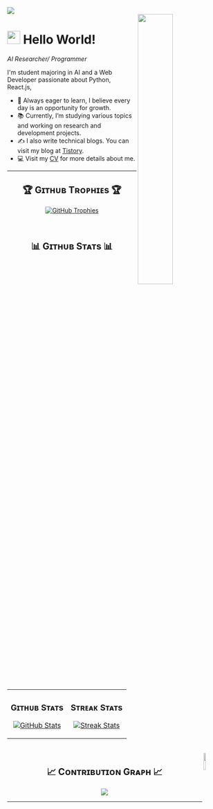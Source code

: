 <img src="https://github.com/user-attachments/assets/07131c06-7488-4120-83cc-5e8578a4eb53"/>

<div>
  <img align="right" width="40%" src="https://github.com/user-attachments/assets/2448c498-84be-40ac-9181-6c50d314e0c4">
</div>

<!--Header Name-->
# <img src="https://github.com/user-attachments/assets/66018d4f-9ff2-44af-b2ae-2dd69480d64d" width="30"/> Hello World!
*AI Researcher/ Programmer*
<br /> 

<!--Start Intro-->               
<p align="left">I'm student majoring in AI and a Web Developer passionate about Python, React.js, </p>

- 🚀 Always eager to learn, I believe every day is an opportunity for growth.
- 📚 Currently, I’m studying various topics and working on research and development projects.
- ✍ I also write technical blogs. You can visit my blog at [Tistory](https://kill-xxx.tistory.com/).
-  💻 Visit my [CV](https://ggosunnae.notion.site/hayeon-yang-12629d6b1adb8086842bef9470ba5f55?pvs=4/) for more details about me.
<!--End Intro-->



---

<!--Trophies Section-->   
<h2 align="center">🏆 Gɪᴛʜᴜʙ Tʀᴏᴘʜɪᴇs 🏆</h2>
<p align="center">
  <a href="https://github.com/hayeon">
    <picture>
      <source media="(prefers-color-scheme: dark)" srcset="https://github-profile-trophy.vercel.app/?username=hayeon&no-bg=true&row=2&column=6&margin-w=20&margin-h=20&theme=monokai">
      <source media="(prefers-color-scheme: light)" srcset="https://github-profile-trophy.vercel.app/?username=hayeon&no-bg=true&row=2&column=6&margin-w=20&margin-h=20">
      <img alt="GitHub Trophies" src="https://github-profile-trophy.vercel.app/?username=hayeon&no-bg=true&no-frame=true&row=2&column=6&margin-w=20&margin-h=20">
    </picture>
  </a>
</p>
<br />

<!--Github stats Table--> 
<h2 align="center">📊 Gɪᴛʜᴜʙ Sᴛᴀᴛs 📊</h2>

<table width="100%">
  <tr>
    <td width="50%">
      <h3 align="center"><strong>Gɪᴛʜᴜʙ Sᴛᴀᴛs</strong></h3>
      <p align="center">
        <a href="https://github.com/hayeon">
          <img align="center" src="https://github-readme-stats.vercel.app/api?username=hayeon&count_private=true&show_icons=true&theme=nightowl&bg_color=0,000000,441350&title_color=c56a90&text_color=ffffff&rank_icon=github&hide=prs,issues,contribs&show=reviews,prs_merged,prs_merged_percentage" alt="GitHub Stats" />
        </a>
      </p>
    </td>
    <td width="50%">
      <h3 align="center"><strong>Sᴛʀᴇᴀᴋ Sᴛᴀᴛs</strong></h3>
      <p align="center">
        <a href="https://github.com/hayeon">
          <img align="center" src="https://streak-stats.demolab.com?user=hayeon&theme=nightowl&background=0,000000,441350&fire=ffeb95&ring=ffeb95&sideNums=ffffff&sideLabels=ffffff&dates=c56a90&currStreakNum=ffffff" alt="Streak Stats" />
        </a>
      </p>
    </td>
  </tr>
</table>
<br />
<img align="right" width="10%" src="https://github.com/user-attachments/assets/dd0413f6-c198-4079-b0af-6d3fcc8687b3">

<!--Contribution Graph-->
<h2 align="center">📈 Cᴏɴᴛʀɪʙᴜᴛɪᴏɴ Gʀᴀᴘʜ 📈</h2>
<div align="center">
    <img src="https://github-readme-activity-graph.vercel.app/graph?username=hayeon&bg_color=220a28&&color=ffffff&line=c56a90&point=ffeb95&area=false&hide_border=false" border-radius="15">
</div>

---

